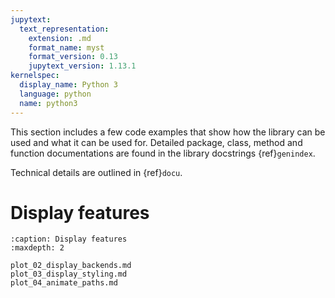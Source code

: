 ```yaml
---
jupytext:
  text_representation:
    extension: .md
    format_name: myst
    format_version: 0.13
    jupytext_version: 1.13.1
kernelspec:
  display_name: Python 3
  language: python
  name: python3
---
```


This section includes a few code examples that show how the library can be used and what it can be used for.
Detailed package, class, method and function documentations are found in the library docstrings {ref}`genindex`.

Technical details are outlined in {ref}`docu`.

Display features
================

```{toctree}
:caption: Display features
:maxdepth: 2

plot_02_display_backends.md
plot_03_display_styling.md
plot_04_animate_paths.md
```